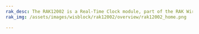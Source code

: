 ```yaml
---
rak_desc: The RAK12002 is a Real-Time Clock module, part of the RAK Wireless WisBlock Series, which was designed to be real-time clock, the RTC chip is RV-3028-C7 from Micro Crystal, I2C interface
rak_img: /assets/images/wisblock/rak12002/overview/rak12002_home.png

---
```


<rk-redirect to="/Product-Categories/WisBlock/RAK12002/Overview/" />